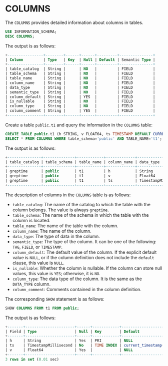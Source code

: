 # COLUMNS

The `COLUMNS` provides detailed information about columns in tables.

```sql
USE INFORMATION_SCHEMA;
DESC COLUMNS;
```
The output is as follows:

```sql
+----------------+--------+------+------+---------+---------------+
| Column         | Type   | Key  | Null | Default | Semantic Type |
+----------------+--------+------+------+---------+---------------+
| table_catalog  | String |      | NO   |         | FIELD         |
| table_schema   | String |      | NO   |         | FIELD         |
| table_name     | String |      | NO   |         | FIELD         |
| column_name    | String |      | NO   |         | FIELD         |
| data_type      | String |      | NO   |         | FIELD         |
| semantic_type  | String |      | NO   |         | FIELD         |
| column_default | String |      | YES  |         | FIELD         |
| is_nullable    | String |      | NO   |         | FIELD         |
| column_type    | String |      | NO   |         | FIELD         |
| column_comment | String |      | YES  |         | FIELD         |
+----------------+--------+------+------+---------+---------------+
```
Create a table `public.t1` and query the information in the `COLUMNS` table:

```sql
CREATE TABLE public.t1 (h STRING, v FLOAT64, ts TIMESTAMP DEFAULT CURRENT_TIMESTAMP() TIME INDEX, PRIMARY KEY(h));
SELECT * FROM COLUMNS WHERE table_schema='public' AND TABLE_NAME='t1';
```

The output is as follows:

```sql
+---------------+--------------+------------+-------------+----------------------+---------------+---------------------+-------------+----------------------+----------------+
| table_catalog | table_schema | table_name | column_name | data_type            | semantic_type | column_default      | is_nullable | column_type          | column_comment |
+---------------+--------------+------------+-------------+----------------------+---------------+---------------------+-------------+----------------------+----------------+
| greptime      | public       | t1         | h           | String               | TAG           | NULL                | Yes         | String               | NULL           |
| greptime      | public       | t1         | v           | Float64              | FIELD         | NULL                | Yes         | Float64              | NULL           |
| greptime      | public       | t1         | ts          | TimestampMillisecond | TIMESTAMP     | current_timestamp() | No          | TimestampMillisecond | NULL           |
+---------------+--------------+------------+-------------+----------------------+---------------+---------------------+-------------+----------------------+----------------+
```

The description of columns in the `COLUMNS` table is as follows:

- `table_catalog`: The name of the catalog to which the table with the column belongs. The value is always `greptime`.
- `table_schema`: The name of the schema in which the table with the column is located.
- `table_name`: The name of the table with the column.
- `column_name`: The name of the column.
- `data_type`: The type of data in the column.
- `semantic_type`: The type of the column. It can be one of the following: `TAG`, `FIELD`, or `TIMESTAMP`.
- `column_default`: The default value of the column. If the explicit default value is `NULL`, or if the column definition does not include the `default` clause, this value is `NULL`.
- `is_nullable`: Whether the column is nullable. If the column can store null values, this value is `YES`; otherwise, it is `NO`.
- `column_type`: The data type of the column. It is the same as the `DATA_TYPE` column.
- `column_comment`: Comments contained in the column definition.

The corresponding `SHOW` statement is as follows:

```sql
SHOW COLUMNS FROM t1 FROM public;
```

The output is as follows:

```sql
+-------+----------------------+------+------------+---------------------+-------+
| Field | Type                 | Null | Key        | Default             | Extra |
+-------+----------------------+------+------------+---------------------+-------+
| h     | String               | Yes  | PRI        | NULL                |       |
| ts    | TimestampMillisecond | No   | TIME INDEX | current_timestamp() |       |
| v     | Float64              | Yes  |            | NULL                |       |
+-------+----------------------+------+------------+---------------------+-------+
3 rows in set (0.01 sec)
```
